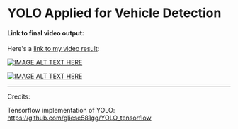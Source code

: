# YOLO Applied for Vehicle Detection

#### Link to final video output:
Here's a [link to my video result](./time_laps_result.mp4):

[![IMAGE ALT TEXT HERE](https://img.youtube.com/vi/3yQoLB5hRj4/0.jpg)](https://www.youtube.com/watch?v=3yQoLB5hRj4)

[![IMAGE ALT TEXT HERE](https://img.youtube.com/vi/1pg6hiO_DVQ/0.jpg)](https://www.youtube.com/watch?v=1pg6hiO_DVQ)

-------------------------------------------------------------------------------
Credits:

Tensorflow implementation of YOLO: https://github.com/gliese581gg/YOLO_tensorflow
